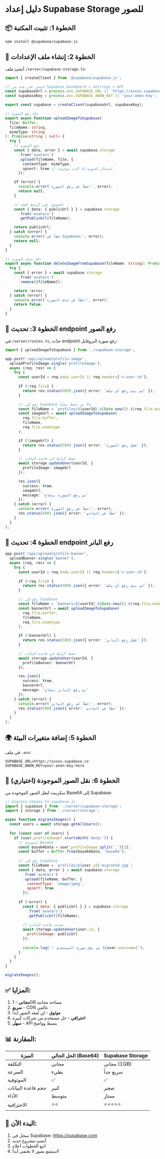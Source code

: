 # دليل إعداد Supabase Storage للصور

## 📦 الخطوة 1: تثبيت المكتبة

```bash
npm install @supabase/supabase-js
```

## 🔧 الخطوة 2: إنشاء ملف الإعدادات

أنشئ ملف `/server/supabase-storage.ts`:

```typescript
import { createClient } from '@supabase/supabase-js';

// احصل على هذه من Supabase Dashboard > Settings > API
const supabaseUrl = process.env.SUPABASE_URL || 'https://xxxxx.supabase.co';
const supabaseKey = process.env.SUPABASE_ANON_KEY || 'your-anon-key';

export const supabase = createClient(supabaseUrl, supabaseKey);

// دالة رفع الصورة
export async function uploadImageToSupabase(
  file: Buffer,
  fileName: string,
  mimeType: string
): Promise<string | null> {
  try {
    // رفع الصورة
    const { data, error } = await supabase.storage
      .from('avatars')
      .upload(fileName, file, {
        contentType: mimeType,
        upsert: true // استبدال الصورة إذا كانت موجودة
      });

    if (error) {
      console.error('خطأ في رفع الصورة:', error);
      return null;
    }

    // الحصول على الرابط العام
    const { data: { publicUrl } } = supabase.storage
      .from('avatars')
      .getPublicUrl(fileName);

    return publicUrl;
  } catch (error) {
    console.error('خطأ في Supabase:', error);
    return null;
  }
}

// دالة حذف الصورة
export async function deleteImageFromSupabase(fileName: string): Promise<boolean> {
  try {
    const { error } = await supabase.storage
      .from('avatars')
      .remove([fileName]);

    return !error;
  } catch (error) {
    console.error('خطأ في حذف الصورة:', error);
    return false;
  }
}
```

## 🔄 الخطوة 3: تحديث endpoint رفع الصور

في `/server/routes.ts`, حدّث endpoint رفع صورة البروفايل:

```typescript
import { uploadImageToSupabase } from './supabase-storage';

app.post('/api/upload/profile-image', 
  uploadProfileImage.single('profileImage'),
  async (req, res) => {
    try {
      const userId = req.body.userId || req.headers['x-user-id'];
      
      if (!req.file) {
        return res.status(400).json({ error: 'لم يتم رفع أي ملف' });
      }

      // رفع إلى Supabase بدلاً من حفظ محلياً
      const fileName = `profiles/${userId}-${Date.now()}.${req.file.mimetype.split('/')[1]}`;
      const imageUrl = await uploadImageToSupabase(
        req.file.buffer,
        fileName,
        req.file.mimetype
      );

      if (!imageUrl) {
        return res.status(500).json({ error: 'فشل رفع الصورة' });
      }

      // حفظ الرابط في قاعدة البيانات
      await storage.updateUser(userId, { 
        profileImage: imageUrl 
      });

      res.json({ 
        success: true, 
        imageUrl,
        message: 'تم رفع الصورة بنجاح' 
      });
    } catch (error) {
      console.error('خطأ في رفع الصورة:', error);
      res.status(500).json({ error: 'خطأ في الخادم' });
    }
  }
);
```

## 🔄 الخطوة 4: تحديث endpoint رفع البانر

```typescript
app.post('/api/upload/profile-banner',
  uploadBanner.single('banner'),
  async (req, res) => {
    try {
      const userId = req.body.userId || req.headers['x-user-id'];
      
      if (!req.file) {
        return res.status(400).json({ error: 'لم يتم رفع أي ملف' });
      }

      // رفع إلى Supabase
      const fileName = `banners/${userId}-${Date.now()}.${req.file.mimetype.split('/')[1]}`;
      const bannerUrl = await uploadImageToSupabase(
        req.file.buffer,
        fileName,
        req.file.mimetype
      );

      if (!bannerUrl) {
        return res.status(500).json({ error: 'فشل رفع البانر' });
      }

      // حفظ الرابط في قاعدة البيانات
      await storage.updateUser(userId, { 
        profileBanner: bannerUrl 
      });

      res.json({ 
        success: true, 
        bannerUrl,
        message: 'تم رفع البانر بنجاح' 
      });
    } catch (error) {
      console.error('خطأ في رفع البانر:', error);
      res.status(500).json({ error: 'خطأ في الخادم' });
    }
  }
);
```

## 🌍 الخطوة 5: إضافة متغيرات البيئة

في ملف `.env`:

```env
SUPABASE_URL=https://xxxxx.supabase.co
SUPABASE_ANON_KEY=your-anon-key-here
```

## 🔄 الخطوة 6: نقل الصور الموجودة (اختياري)

سكريبت لنقل الصور الموجودة من Base64 إلى Supabase:

```javascript
// migrate-images-to-supabase.js
import { supabase } from './server/supabase-storage';
import { storage } from './server/storage';

async function migrateImages() {
  const users = await storage.getAllUsers();
  
  for (const user of users) {
    if (user.profileImage?.startsWith('data:')) {
      // استخراج Base64
      const base64Data = user.profileImage.split(',')[1];
      const buffer = Buffer.from(base64Data, 'base64');
      
      // رفع إلى Supabase
      const fileName = `profiles/${user.id}-migrated.jpg`;
      const { data, error } = await supabase.storage
        .from('avatars')
        .upload(fileName, buffer, {
          contentType: 'image/jpeg',
          upsert: true
        });
      
      if (!error) {
        const { data: { publicUrl } } = supabase.storage
          .from('avatars')
          .getPublicUrl(fileName);
        
        // تحديث قاعدة البيانات
        await storage.updateUser(user.id, {
          profileImage: publicUrl
        });
        
        console.log(`✅ تم نقل صورة المستخدم ${user.username}`);
      }
    }
  }
}

migrateImages();
```

## ✅ المزايا:

1. **مجاني** - 1GB مساحة مجانية
2. **سريع** - CDN عالمي
3. **موثوق** - لن تُفقد الصور أبداً
4. **احترافي** - حل مستخدم من شركات كبيرة
5. **سهل** - API بسيط وواضح

## 📊 المقارنة:

| الميزة | الحل الحالي (Base64) | Supabase Storage |
|--------|---------------------|------------------|
| التكلفة | مجاني | مجاني (1GB) |
| السرعة | بطيء | سريع جداً |
| الموثوقية | ✅ | ✅ |
| حجم قاعدة البيانات | كبير | صغير |
| الأداء | متوسط | ممتاز |
| الاحترافية | ⭐⭐ | ⭐⭐⭐⭐⭐ |

## 🚀 البدء الآن:

1. سجل في Supabase: https://supabase.com
2. أنشئ مشروع جديد
3. اتبع الخطوات أعلاه
4. استمتع بصور لا تختفي أبداً!